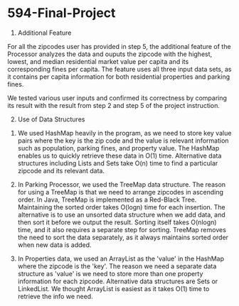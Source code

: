 # 594-Final-Project

1. Additional Feature

For all the zipcodes user has provided in step 5, the additional feature of the Processor analyzes the data and ouputs the zipcode with the highest, lowest, and median residential market value per capita and its corresponding fines per capita. The feature uses all three input data sets, as it contains per capita information for both residential properties and parking fines. 

We tested various user inputs and confirmed its correctness by comparing its result with the result from step 2 and step 5 of the project instruction. 

2. Use of Data Structures

1) We used HashMap heavily in the program, as we need to store key value pairs where the key is the zip code and the value is relevant information such as population, parking fines, and property value. The HashMap enables us to quickly retrieve these data in O(1) time. Alternative data structures including Lists and Sets take O(n) time to find a particular zipcode and its relevant data. 

2) In Parking Processor, we used the TreeMap data structure. The reason for using a TreeMap is that we need to arrange zipcodes in ascending order. In Java, TreeMap is implemented as a Red-Black Tree. Maintaining the sorted order takes O(logn) time for each insertion. The alternative is to use an unsorted data structure when we add data, and then sort it before we output the result. Sorting itself takes O(nlogn) time, and it also requires a separate step for sorting. TreeMap removes the need to sort the data separately, as it always maintains sorted order when new data is added.  

3) In Properties data, we used an ArrayList as the 'value' in the HashMap where the zipcode is the 'key'. The reason we need a separate data structure as 'value' is we need to store more than one property information for each zipcode. Alternative data structures are Sets or LinkedList. We thought ArrayList is easiest as it takes O(1) time to retrieve the info we need. 
